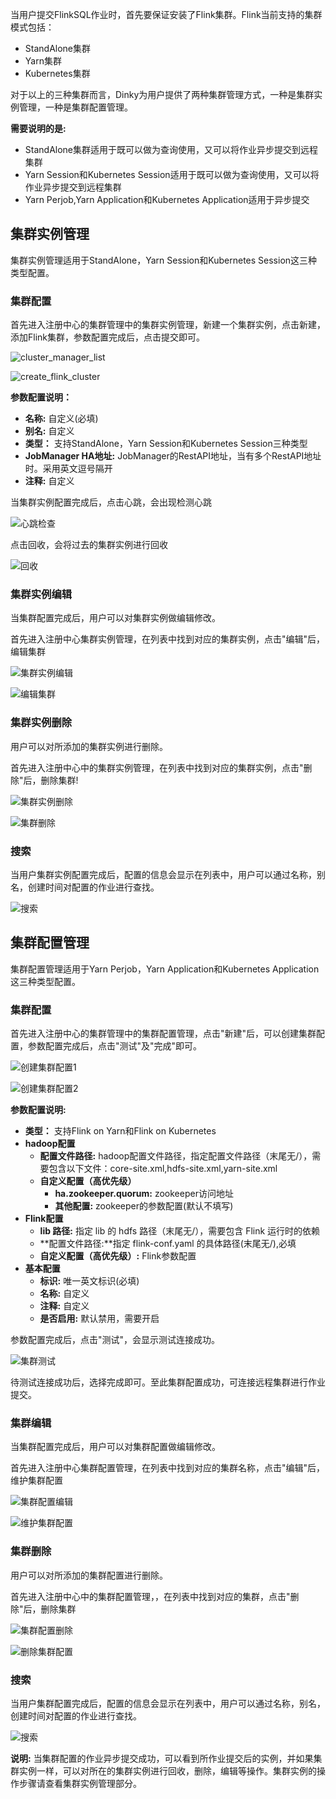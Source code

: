 当用户提交FlinkSQL作业时，首先要保证安装了Flink集群。Flink当前支持的集群模式包括：

- StandAlone集群
- Yarn集群
- Kubernetes集群

对于以上的三种集群而言，Dinky为用户提供了两种集群管理方式，一种是集群实例管理，一种是集群配置管理。

**需要说明的是:**

- StandAlone集群适用于既可以做为查询使用，又可以将作业异步提交到远程集群
- Yarn Session和Kubernetes Session适用于既可以做为查询使用，又可以将作业异步提交到远程集群
- Yarn Perjob,Yarn Application和Kubernetes Application适用于异步提交

## 集群实例管理

集群实例管理适用于StandAlone，Yarn Session和Kubernetes Session这三种类型配置。

### 集群配置

首先进入注册中心的集群管理中的集群实例管理，新建一个集群实例，点击新建，添加Flink集群，参数配置完成后，点击提交即可。

![cluster_manager_list](http://www.aiwenmo.com/dinky/docs/zh-CN/administrator-guide/registerCenter/cluster_manager/cluster_manager_list.png)

![create_flink_cluster](http://www.aiwenmo.com/dinky/docs/zh-CN/administrator-guide/registerCenter/cluster_manager/create_flink_cluster.png)

**参数配置说明：** 

- **名称:** 自定义(必填)
- **别名:** 自定义
- **类型：** 支持StandAlone，Yarn Session和Kubernetes Session三种类型
- **JobManager HA地址:** JobManager的RestAPI地址，当有多个RestAPI地址时。采用英文逗号隔开
- **注释:** 自定义

当集群实例配置完成后，点击心跳，会出现检测心跳

![心跳检查](http://www.aiwenmo.com/dinky/dev/docs/%E5%BF%83%E8%B7%B3%E6%A3%80%E6%9F%A5.png)

点击回收，会将过去的集群实例进行回收

![回收](http://www.aiwenmo.com/dinky/dev/docs/%E5%9B%9E%E6%94%B6.png)



### 集群实例编辑

当集群配置完成后，用户可以对集群实例做编辑修改。

首先进入注册中心集群实例管理，在列表中找到对应的集群实例，点击"编辑"后，编辑集群

![集群实例编辑](http://www.aiwenmo.com/dinky/dev/docs/%E9%9B%86%E7%BE%A4%E5%AE%9E%E4%BE%8B%E7%BC%96%E8%BE%91.png)

![编辑集群](http://www.aiwenmo.com/dinky/dev/docs/%E7%BC%96%E8%BE%91%E9%9B%86%E7%BE%A4.png)

### 集群实例删除

用户可以对所添加的集群实例进行删除。

首先进入注册中心中的集群实例管理，在列表中找到对应的集群实例，点击"删除"后，删除集群!

![集群实例删除](http://www.aiwenmo.com/dinky/dev/docs/%E9%9B%86%E7%BE%A4%E5%AE%9E%E4%BE%8B%E5%88%A0%E9%99%A4.png)

![集群删除](http://www.aiwenmo.com/dinky/dev/docs/%E9%9B%86%E7%BE%A4%E5%88%A0%E9%99%A4.png)

### 搜索

当用户集群实例配置完成后，配置的信息会显示在列表中，用户可以通过名称，别名，创建时间对配置的作业进行查找。

![搜索](http://www.aiwenmo.com/dinky/dev/docs/%E6%90%9C%E7%B4%A2.png)

## 集群配置管理

集群配置管理适用于Yarn Perjob，Yarn Application和Kubernetes Application这三种类型配置。

### 集群配置

首先进入注册中心的集群管理中的集群配置管理，点击"新建"后，可以创建集群配置，参数配置完成后，点击"测试"及"完成"即可。

![创建集群配置1](http://www.aiwenmo.com/dinky/dev/docs/%E5%88%9B%E5%BB%BA%E9%9B%86%E7%BE%A4%E9%85%8D%E7%BD%AE1.png)

![创建集群配置2](http://www.aiwenmo.com/dinky/dev/docs/%E5%88%9B%E5%BB%BA%E9%9B%86%E7%BE%A4%E9%85%8D%E7%BD%AE2.png)

**参数配置说明:**

- **类型：** 支持Flink on Yarn和Flink on Kubernetes
- **hadoop配置**
  - **配置文件路径:** hadoop配置文件路径，指定配置文件路径（末尾无/），需要包含以下文件：core-site.xml,hdfs-site.xml,yarn-site.xml
  - **自定义配置（高优先级）**
    - **ha.zookeeper.quorum:** zookeeper访问地址
    - **其他配置:** zookeeper的参数配置(默认不填写)
- **Flink配置**
  - **lib 路径:** 指定 lib 的 hdfs 路径（末尾无/），需要包含 Flink 运行时的依赖
  - **配置文件路径:**指定 flink-conf.yaml 的具体路径(末尾无/),必填
  - **自定义配置（高优先级）:** Flink参数配置
- **基本配置**
  - **标识:** 唯一英文标识(必填)
  - **名称:** 自定义
  - **注释:** 自定义
  - **是否启用:** 默认禁用，需要开启

参数配置完成后，点击"测试"，会显示测试连接成功。

![集群测试](http://www.aiwenmo.com/dinky/dev/docs/%E9%9B%86%E7%BE%A4%E6%B5%8B%E8%AF%95.png)

待测试连接成功后，选择完成即可。至此集群配置成功，可连接远程集群进行作业提交。

### 集群编辑

当集群配置完成后，用户可以对集群配置做编辑修改。

首先进入注册中心集群配置管理，在列表中找到对应的集群名称，点击"编辑"后，维护集群配置

![集群配置编辑](http://www.aiwenmo.com/dinky/dev/docs/%E9%9B%86%E7%BE%A4%E9%85%8D%E7%BD%AE%E7%BC%96%E8%BE%91.png)

![维护集群配置](http://www.aiwenmo.com/dinky/dev/docs/%E7%BB%B4%E6%8A%A4%E9%9B%86%E7%BE%A4%E9%85%8D%E7%BD%AE.png)

### 集群删除

用户可以对所添加的集群配置进行删除。

首先进入注册中心中的集群配置管理，，在列表中找到对应的集群，点击"删除"后，删除集群

![集群配置删除](http://www.aiwenmo.com/dinky/dev/docs/%E9%9B%86%E7%BE%A4%E9%85%8D%E7%BD%AE%E5%88%A0%E9%99%A4.png)

![删除集群配置](http://www.aiwenmo.com/dinky/dev/docs/%E5%88%A0%E9%99%A4%E9%9B%86%E7%BE%A4%E9%85%8D%E7%BD%AE.png)



### 搜索

当用户集群配置完成后，配置的信息会显示在列表中，用户可以通过名称，别名，创建时间对配置的作业进行查找。

![搜索](http://www.aiwenmo.com/dinky/dev/docs/%E6%90%9C%E7%B4%A2.png)



**说明:** 当集群配置的作业异步提交成功，可以看到所作业提交后的实例，并如果集群实例一样，可以对所在的集群实例进行回收，删除，编辑等操作。集群实例的操作步骤请查看集群实例管理部分。
